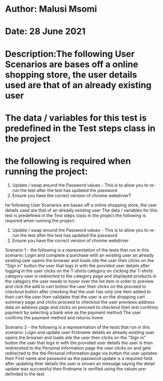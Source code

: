 # Author: Malusi Msomi
  # Date: 28 June 2021
  # Description:The following User Scenarios are bases off a online shopping store, the user details used are that of an already existing user
  #    The data / variables for this test is predefined in the Test steps class in the project
  #    the following is required when running the project: 
1. Update / swap around the Password values - This is to allow you to re-run the test after the test has updated the password
2. Ensure you have the correct version of chrome webdriverT

he following User Scenarios are bases off a online shopping store, the user details used are that of an already existing user
The data / variables for this test is predefined in the Test steps class in the project
the following is required when running the project:
1. Update / swap around the Password values - This is to allow you to re-run the test after the test has updated the password
2. Ensure you have the correct version of chrome webdriver

Scenario 1 - the following is a representation of the tests that run in this scenario: Login and complete a purchase with an existing user
    an already existing user opens the browser and loads site
    the user then clicks on the "Sign in" button
    the user that logs in with the  provided user details
    after logging in the user clicks on the T-shirts category
    on clicking the T-shirts category user is redirected to the category page and displayed products in the category
    the user needs to hover over the list item in order to preview and click the add to cart botton
    the user then clicks on the proceed to checkout button after checking that the user has only one item added to their cart
    the user then validates that the user is on the shopping cart summary page and clicks proceed to checkout
    the user previews address data on address page and clicks on proceed to checkout
    then test confirms payment by selecting a bank wire as the payment method
    The user confirms the payment method and returns home


Scenario 2 - the following is a representation of the tests that run in this scenario: Login and update user firstname details
    an already existing user opens the browser and loads site
    the user then clicks on the "Sign in" button
    the user that logs in with the  provided user details
    the user is then redireceted to the Personal information page
    the user clicks on and gets redirected to the the Personal information page via button
    the user updates their First name and password as the password update is a required field
    after updating thier details the user is shown an message saying the detail update was successful
    then firstname is verified using the values pre-definded in the test